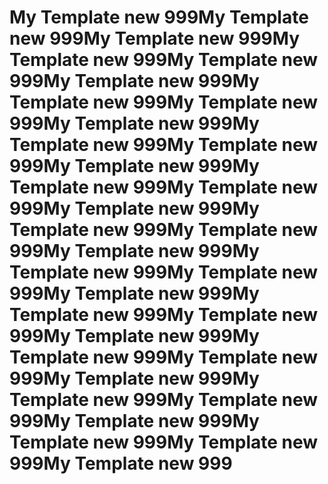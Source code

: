 <h1>My Template new 999My Template new 999My Template new 999My Template new 999My Template new 999My Template new 999My Template new 999My Template new 999My Template new 999My Template new 999My Template new 999My Template new 999My Template new 999My Template new 999My Template new 999My Template new 999My Template new 999My Template new 999My Template new 999My Template new 999My Template new 999My Template new 999My Template new 999My Template new 999My Template new 999My Template new 999My Template new 999My Template new 999My Template new 999My Template new 999My Template new 999My Template new 999My Template new 999</h1>